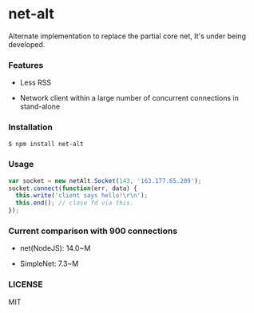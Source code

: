 
# net-alt

Alternate implementation to replace the partial core net, It's under being developed.


### Features

* Less RSS

* Network client within a large number of concurrent connections in stand-alone


### Installation

```bash
$ npm install net-alt
```


### Usage

```js
var socket = new netAlt.Socket(143, '163.177.65.209');
socket.connect(function(err, data) {
  this.write('client says hello!\r\n');
  this.end(); // close fd via this.
});
```


### Current comparison with 900 connections

* net(NodeJS): 14.0~M

* SimpleNet: 7.3~M


### LICENSE

MIT